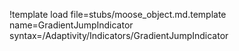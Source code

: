 !template load file=stubs/moose_object.md.template name=GradientJumpIndicator syntax=/Adaptivity/Indicators/GradientJumpIndicator